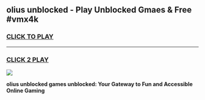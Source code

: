 
## olius unblocked - Play Unblocked Gmaes & Free #vmx4k
<h3>
<a href="https://news.freeplayer.one?title=olius_unblocked&ref=24F">CLICK TO PLAY</a></h3>
<hr>

<h3>
<a href="https://news.freeplayer.one?title=olius_unblocked&ref=24F">CLICK 2 PLAY</a>
  
</h3>

<a href="https://news.freeplayer.one?title=olius_unblocked&ref=24F/"><img src="https://clearcache.store/games.png"></a>


**olius unblocked games unblocked: Your Gateway to Fun and Accessible Online Gaming**

